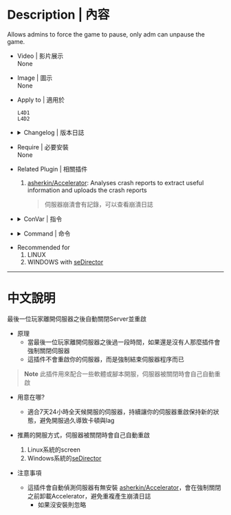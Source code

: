# Description | 內容
Allows admins to force the game to pause, only adm can unpause the game.

* Video | 影片展示
<br/>None

* Image | 圖示
<br/>None

* Apply to | 適用於
	```
	L4D1
	L4D2
	```

* <details><summary>Changelog | 版本日誌</summary>

	* v2.4 (2023-3-29)
		* Auto detect Accelerator extension and unload extension　before shutdown
        * Remove Cvar

	* v1.0
		* Initial Release
</details>

* Require | 必要安裝
<br/>None

* Related Plugin | 相關插件
	1. [asherkin/Accelerator](https://forums.alliedmods.net/showthread.php?t=277703): Analyses crash reports to extract useful information and uploads the crash reports
		> 伺服器崩潰會有記錄，可以查看崩潰日誌

* <details><summary>ConVar | 指令</summary>

	None
</details>

* <details><summary>Command | 命令</summary>

	None
</details>

* Recommended for
    1. LINUX
    2. WINDOWS with [seDirector](https://sedirector.net/)

- - - -
# 中文說明
最後一位玩家離開伺服器之後自動關閉Server並重啟

* 原理
	* 當最後一位玩家離開伺服器之後過一段時間，如果還是沒有人那麼插件會強制關閉伺服器
    * 這插件不會重啟你的伺服器，而是強制結束伺服器程序而已

> __Note__ 此插件用來配合一些軟體或腳本開服，伺服器被關閉時會自己自動重啟<br/>
    
* 用意在哪?
    * 適合7天24小時全天候開服的伺服器，持續讓你的伺服器重啟保持新的狀態，避免開服過久導致卡頓與lag

* 推薦的開服方式，伺服器被關閉時會自己自動重啟
    1. Linux系統的screen
    2. Windows系統的[seDirector](https://sedirector.net/)

* 注意事項
    * 這插件會自動偵測伺服器有無安裝 [asherkin/Accelerator](https://forums.alliedmods.net/showthread.php?t=277703)，會在強制關閉之前卸載Accelerator，避免重複產生崩潰日誌
        * 如果沒安裝則忽略
